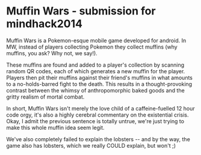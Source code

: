 Muffin Wars - submission for mindhack2014
=========================================

Muffin Wars is a Pokemon-esque mobile game developed for android. In MW, instead of players collecting Pokemon they collect muffins (why muffins, you ask? Why not, we say!). 

These muffins are found and added to a player's collection by scanning random QR codes, each of which generates a new muffin for the player. Players then pit their muffins against their friend's muffins in what amounts to a no-holds-barred fight to the death. This results in a thought-provoking contrast between the whimsy of anthropomorphic baked goods and the gritty realism of mortal combat. 

In short, Muffin Wars isn't merely the love child of a caffeine-fuelled 12 hour code orgy, it's also a highly cerebral commentary on the existential crisis. Okay, I admit the previous sentence is totally untrue, we're just trying to make this whole muffin idea seem legit. 

We've also completely failed to explain the lobsters -- and by the way, the game also has lobsters, which we really COULD explain, but won't ;) 
